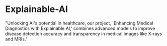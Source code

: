 # Explainable-AI
"Unlocking AI's potential in healthcare, our project, 'Enhancing Medical Diagnostics with Explainable AI,' combines advanced models to improve disease detection accuracy and transparency in medical images like X-rays and MRIs."
